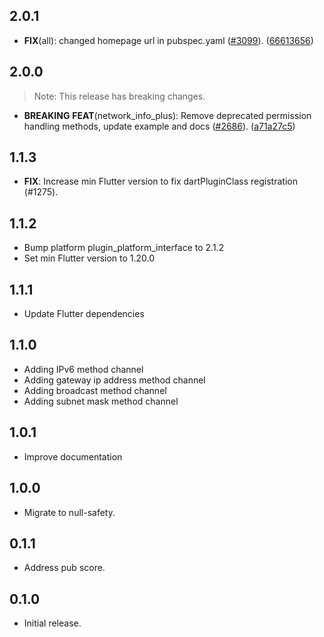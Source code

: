 ## 2.0.1

 - **FIX**(all): changed homepage url in pubspec.yaml ([#3099](https://github.com/mohamadsaleh82/plus_plugins/issues/3099)). ([66613656](https://github.com/mohamadsaleh82/plus_plugins/commit/66613656a85c176ba2ad337e4d4943d1f4171129))

## 2.0.0

> Note: This release has breaking changes.

 - **BREAKING** **FEAT**(network_info_plus): Remove deprecated permission handling methods, update example and docs ([#2686](https://github.com/mohamadsaleh82/plus_plugins/issues/2686)). ([a71a27c5](https://github.com/mohamadsaleh82/plus_plugins/commit/a71a27c5fbdbbfc56a30359a1aff0a3d3da8dc73))

## 1.1.3

 - **FIX**: Increase min Flutter version to fix dartPluginClass registration (#1275).

## 1.1.2

- Bump platform plugin_platform_interface to 2.1.2
- Set min Flutter version to 1.20.0

## 1.1.1

- Update Flutter dependencies

## 1.1.0

- Adding IPv6 method channel
- Adding gateway ip address method channel
- Adding broadcast method channel
- Adding subnet mask method channel

## 1.0.1

- Improve documentation

## 1.0.0

- Migrate to null-safety.

## 0.1.1

- Address pub score.

## 0.1.0

- Initial release.
